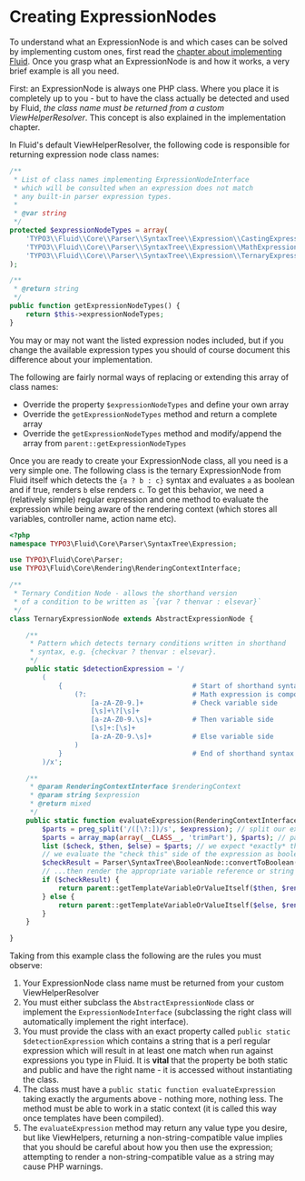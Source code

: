 Creating ExpressionNodes
========================

To understand what an ExpressionNode is and which cases can be solved by implementing custom ones, first read the
[chapter about implementing Fluid](FLUID_IMPLEMENTATION.md). Once you grasp what an ExpressionNode is and how it works, a very
brief example is all you need.

First: an ExpressionNode is always one PHP class. Where you place it is completely up to you - but to have the class actually be
detected and used by Fluid, _the class name must be returned from a custom ViewHelperResolver_. This concept is also explained in
the implementation chapter.

In Fluid's default ViewHelperResolver, the following code is responsible for returning expression node class names:

```php
/**
 * List of class names implementing ExpressionNodeInterface
 * which will be consulted when an expression does not match
 * any built-in parser expression types.
 *
 * @var string
 */
protected $expressionNodeTypes = array(
    'TYPO3\\Fluid\\Core\\Parser\\SyntaxTree\\Expression\\CastingExpressionNode',
    'TYPO3\\Fluid\\Core\\Parser\\SyntaxTree\\Expression\\MathExpressionNode',
    'TYPO3\\Fluid\\Core\\Parser\\SyntaxTree\\Expression\\TernaryExpressionNode',
);

/**
 * @return string
 */
public function getExpressionNodeTypes() {
    return $this->expressionNodeTypes;
}
```

You may or may not want the listed expression nodes included, but if you change the available expression types you should of
course document this difference about your implementation.

The following are fairly normal ways of replacing or extending this array of class names:

* Override the property `$expressionNodeTypes` and define your own array
* Override the `getExpressionNodeTypes` method and return a complete array
* Override the `getExpressionNodeTypes` method and modify/append the array from `parent::getExpressionNodeTypes`

Once you are ready to create your ExpressionNode class, all you need is a very simple one. The following class is the ternary
ExpressionNode from Fluid itself which detects the `{a ? b : c}` syntax and evaluates `a` as boolean and if true, renders `b` else
renders `c`. To get this behavior, we need a (relatively simple) regular expression and one method to evaluate the expression
while being aware of the rendering context (which stores all variables, controller name, action name etc).

```php
<?php
namespace TYPO3\Fluid\Core\Parser\SyntaxTree\Expression;

use TYPO3\Fluid\Core\Parser;
use TYPO3\Fluid\Core\Rendering\RenderingContextInterface;

/**
 * Ternary Condition Node - allows the shorthand version
 * of a condition to be written as `{var ? thenvar : elsevar}`
 */
class TernaryExpressionNode extends AbstractExpressionNode {

    /**
     * Pattern which detects ternary conditions written in shorthand
     * syntax, e.g. {checkvar ? thenvar : elsevar}.
     */
    public static $detectionExpression = '/
        (
            {                                # Start of shorthand syntax
                (?:                          # Math expression is composed of...
                    [a-zA-Z0-9.]+            # Check variable side
                    [\s]+\?[\s]+
                    [a-zA-Z0-9.\s]+          # Then variable side
                    [\s]+:[\s]+
                    [a-zA-Z0-9.\s]+          # Else variable side
                )
            }                                # End of shorthand syntax
        )/x';

    /**
     * @param RenderingContextInterface $renderingContext
     * @param string $expression
     * @return mixed
     */
    public static function evaluateExpression(RenderingContextInterface $renderingContext, $expression) {
        $parts = preg_split('/([\?:])/s', $expression); // split our expression on "?" and ":" characters
        $parts = array_map(array(__CLASS__, 'trimPart'), $parts); // parent::trimPart() is a utility method to trim
        list ($check, $then, $else) = $parts; // we expect *exactly* three parts, nothing more, nothing less
        // we evaluate the "check this" side of the expression as boolean...
        $checkResult = Parser\SyntaxTree\BooleanNode::convertToBoolean(parent::getTemplateVariableOrValueItself($check, $renderingContext));
        // ...then render the appropriate variable reference or string output depending on that decision.
        if ($checkResult) {
            return parent::getTemplateVariableOrValueItself($then, $renderingContext);
        } else {
            return parent::getTemplateVariableOrValueItself($else, $renderingContext);
        }
    }

}
```

Taking from this example class the following are the rules you must observe:

1. Your ExpressionNode class name must be returned from your custom ViewHelperResolver
2. You must either subclass the `AbstractExpressionNode` class or implement the `ExpressionNodeInterface` (subclassing the right
   class will automatically implement the right interface).
3. You must provide the class with an exact property called `public static $detectionExpression` which contains a string that is
   a perl regular expression which will result in at least one match when run against expressions you type in Fluid. It is
   **vital** that the property be both static and public and have the right name - it is accessed without instantiating the class.
4. The class must have a `public static function evaluateExpression` taking exactly the arguments above - nothing more, nothing
   less. The method must be able to work in a static context (it is called this way once templates have been compiled).
5. The `evaluateExpression` method may return any value type you desire, but like ViewHelpers, returning a non-string-compatible
   value implies that you should be careful about how you then use the expression; attempting to render a non-string-compatible
   value as a string may cause PHP warnings.
